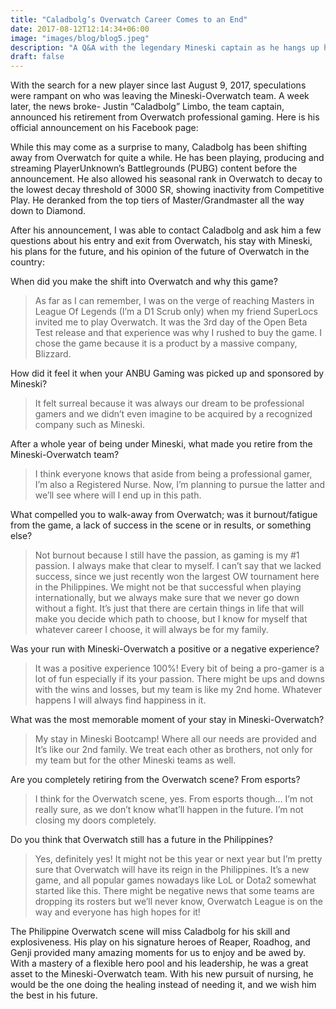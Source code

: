 ```yaml
---
title: "Caladbolg’s Overwatch Career Comes to an End"
date: 2017-08-12T12:14:34+06:00
image: "images/blog/blog5.jpeg"
description: "A Q&A with the legendary Mineski captain as he hangs up his Dragonblade."
draft: false
---
```


With the search for a new player since last August 9, 2017, speculations were rampant on who was leaving the Mineski-Overwatch team. A week later, the news broke- Justin “Caladbolg” Limbo, the team captain, announced his retirement from Overwatch professional gaming. Here is his official announcement on his Facebook page:

While this may come as a surprise to many, Caladbolg has been shifting away from Overwatch for quite a while. He has been playing, producing and streaming PlayerUnknown’s Battlegrounds (PUBG) content before the announcement. He also allowed his seasonal rank in Overwatch to decay to the lowest decay threshold of 3000 SR, showing inactivity from Competitive Play. He deranked from the top tiers of Master/Grandmaster all the way down to Diamond.

After his announcement, I was able to contact Caladbolg and ask him a few questions about his entry and exit from Overwatch, his stay with Mineski, his plans for the future, and his opinion of the future of Overwatch in the country:

When did you make the shift into Overwatch and why this game?

>As far as I can remember, I was on the verge of reaching Masters in League Of Legends (I’m a D1 Scrub only) when my friend SuperLocs invited me to play Overwatch. It was the 3rd day of the Open Beta Test release and that experience was why I rushed to buy the game. I chose the game because it is a product by a massive company, Blizzard.

How did it feel it when your ANBU Gaming was picked up and sponsored by Mineski?

>It felt surreal because it was always our dream to be professional gamers and we didn’t even imagine to be acquired by a recognized company such as Mineski.

After a whole year of being under Mineski, what made you retire from the Mineski-Overwatch team?

>I think everyone knows that aside from being a professional gamer, I’m also a Registered Nurse. Now, I’m planning to pursue the latter and we’ll see where will I end up in this path.

What compelled you to walk-away from Overwatch; was it burnout/fatigue from the game, a lack of success in the scene or in results, or something else?

>Not burnout because I still have the passion, as gaming is my #1 passion. I always make that clear to myself. I can’t say that we lacked success, since we just recently won the largest OW tournament here in the Philippines. We might not be that successful when playing internationally, but we always make sure that we never go down without a fight. It’s just that there are certain things in life that will make you decide which path to choose, but I know for myself that whatever career I choose, it will always be for my family.

Was your run with Mineski-Overwatch a positive or a negative experience?

>It was a positive experience 100%! Every bit of being a pro-gamer is a lot of fun especially if its your passion. There might be ups and downs with the wins and losses, but my team is like my 2nd home. Whatever happens I will always find happiness in it.

What was the most memorable moment of your stay in Mineski-Overwatch?

>My stay in Mineski Bootcamp! Where all our needs are provided and It’s like our 2nd family. We treat each other as brothers, not only for my team but for the other Mineski teams as well.

Are you completely retiring from the Overwatch scene? From esports?

>I think for the Overwatch scene, yes. From esports though… I’m not really sure, as we don’t know what’ll happen in the future. I’m not closing my doors completely.

Do you think that Overwatch still has a future in the Philippines?

>Yes, definitely yes! It might not be this year or next year but I’m pretty sure that Overwatch will have its reign in the Philippines. It’s a new game, and all popular games nowadays like LoL or Dota2 somewhat started like this. There might be negative news that some teams are dropping its rosters but we’ll never know, Overwatch League is on the way and everyone has high hopes for it!

The Philippine Overwatch scene will miss Caladbolg for his skill and explosiveness. His play on his signature heroes of Reaper, Roadhog, and Genji provided many amazing moments for us to enjoy and be awed by. With a mastery of a flexible hero pool and his leadership, he was a great asset to the Mineski-Overwatch team. With his new pursuit of nursing, he would be the one doing the healing instead of needing it, and we wish him the best in his future.
